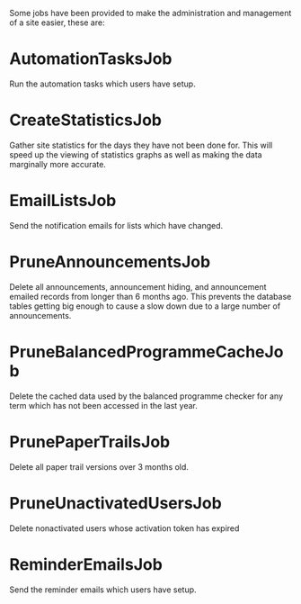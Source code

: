 Some jobs have been provided to make the administration and management of a site easier, these are:

# AutomationTasksJob
Run the automation tasks which users have setup.

# CreateStatisticsJob
Gather site statistics for the days they have not been done for. This will speed up the viewing of statistics graphs as well as making the data marginally more accurate.

# EmailListsJob
Send the notification emails for lists which have changed.

# PruneAnnouncementsJob
Delete all announcements, announcement hiding, and announcement emailed records from longer than 6 months ago. This prevents the database tables getting big enough to cause a slow down due to a large number of announcements.

# PruneBalancedProgrammeCacheJob
Delete the cached data used by the balanced programme checker for any term which has not been accessed in the last year.

# PrunePaperTrailsJob
Delete all paper trail versions over 3 months old.

# PruneUnactivatedUsersJob
Delete nonactivated users whose activation token has expired

# ReminderEmailsJob
Send the reminder emails which users have setup.
